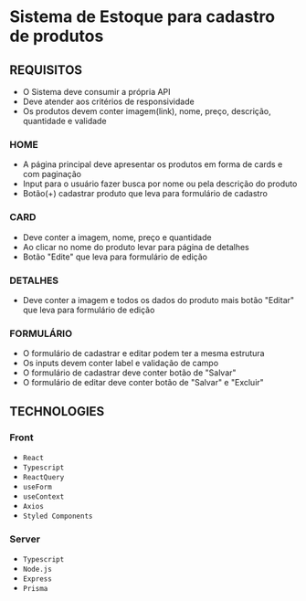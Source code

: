 # Sistema de Estoque para cadastro de produtos

## REQUISITOS
- O Sistema deve consumir a própria API
- Deve atender aos critérios de responsividade
- Os produtos devem conter imagem(link), nome, preço, descrição, quantidade e validade

### HOME
- A página principal deve apresentar os produtos em forma de cards e com paginação
- Input para o usuário fazer busca por nome ou pela descrição do produto
- Botão(+) cadastrar produto que leva para formulário de cadastro

### CARD
- Deve conter a imagem, nome, preço e quantidade
- Ao clicar no nome do produto levar para página de detalhes
- Botão "Edite" que leva para formulário de edição

### DETALHES
- Deve conter a imagem e todos os dados do produto mais botão "Editar" que leva para formulário de edição

### FORMULÁRIO
- O formulário de cadastrar e editar podem ter a mesma estrutura
- Os inputs devem conter label e validação de campo
- O formulário de cadastrar deve conter botão de "Salvar"
- O formulário de editar deve conter botão de "Salvar" e "Excluir"

## TECHNOLOGIES

### Front
- `React`
- `Typescript`
- `ReactQuery`
- `useForm`
- `useContext`
- `Axios`
- `Styled Components`

### Server
- `Typescript`
- `Node.js`
- `Express`
- `Prisma`
